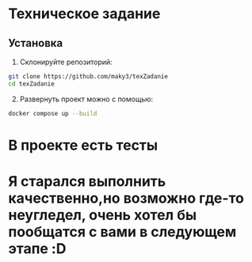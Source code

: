 # Техническое задание

## Установка

1. Склонируйте репозиторий:

```sh
git clone https://github.com/maky3/texZadanie
cd texZadanie
```

2. Развернуть проект можно с помощью:

 ```sh
 docker compose up --build
 ```
# В проекте есть тесты

# Я старался выполнить качественно,но возможно где-то неугледел, очень хотел бы пообщатся с вами в следующем этапе :D
